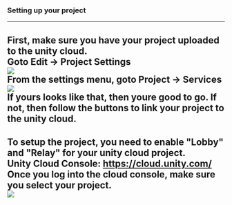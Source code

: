 <!-- TABLE OF CONTENTS -->
### Setting up your project
---
First, make sure you have your project uploaded to the unity cloud.<br/>
Goto Edit -> Project Settings<br/>
<img src="https://i.imgur.com/n3XFZoq.png"/><br/>
From the settings menu, goto Project -> Services<br/>
<img src="https://i.imgur.com/6Kj8jC2.png"/><br/>
If yours looks like that, then youre good to go. If not, then follow the buttons to link your project to the unity cloud.
---
To setup the project, you need to enable "Lobby" and "Relay" for your unity cloud project.<br/>
Unity Cloud Console: <a href="https://cloud.unity.com/">https://cloud.unity.com/</a><br/>
Once you log into the cloud console, make sure you select your project.<br/>
<img src="https://i.imgur.com/Odjiykg.png"/>
---